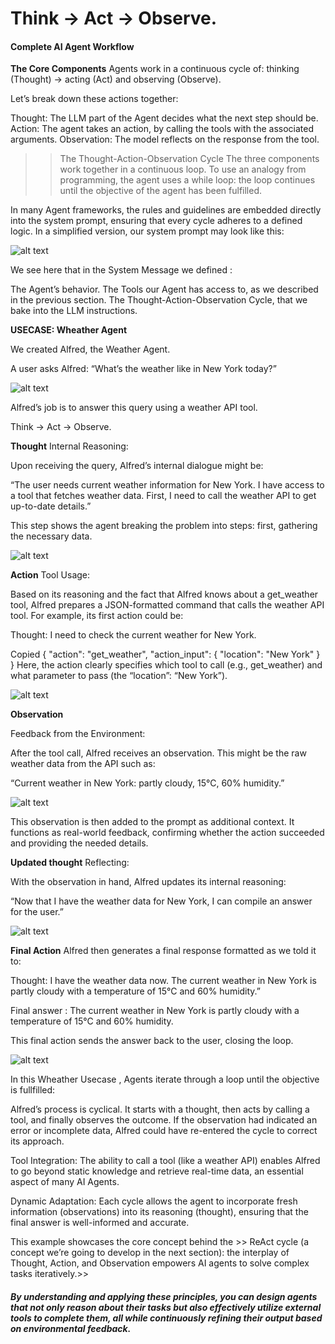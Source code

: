 #  Think → Act → Observe.
#### Complete AI Agent Workflow

**The Core Components**
Agents work in a continuous cycle of: thinking (Thought) → acting (Act) and observing (Observe).

Let’s break down these actions together:

Thought: The LLM part of the Agent decides what the next step should be.
Action: The agent takes an action, by calling the tools with the associated arguments.
Observation: The model reflects on the response from the tool.


>> The Thought-Action-Observation Cycle
The three components work together in a continuous loop. To use an analogy from programming, the agent uses a while loop: the loop continues until the objective of the agent has been fulfilled.

In many Agent frameworks, the rules and guidelines are embedded directly into the system prompt, ensuring that every cycle adheres to a defined logic.
In a simplified version, our system prompt may look like this:

![alt text](/Pro-Agent-Hugfce/day01-Intro-to-Agents/images/04-img1.png)

We see here that in the System Message we defined :

The Agent’s behavior.
The Tools our Agent has access to, as we described in the previous section.
The Thought-Action-Observation Cycle, that we bake into the LLM instructions.


**USECASE: Wheather Agent**

We created Alfred, the Weather Agent.

A user asks Alfred: “What’s the weather like in New York today?”

![alt text](/Pro-Agent-Hugfce/day01-Intro-to-Agents/images/04-img2.png)

Alfred’s job is to answer this query using a weather API tool.

Think → Act → Observe.

**Thought**
Internal Reasoning:

Upon receiving the query, Alfred’s internal dialogue might be:

“The user needs current weather information for New York. I have access to a tool that fetches weather data. First, I need to call the weather API to get up-to-date details.”

This step shows the agent breaking the problem into steps: first, gathering the necessary data.

![alt text](/Pro-Agent-Hugfce/day01-Intro-to-Agents/images/04-img3.png)


**Action**
Tool Usage:

Based on its reasoning and the fact that Alfred knows about a get_weather tool, Alfred prepares a JSON-formatted command that calls the weather API tool. For example, its first action could be:

Thought: I need to check the current weather for New York.

Copied
   {
     "action": "get_weather",
     "action_input": {
       "location": "New York"
     }
   }
Here, the action clearly specifies which tool to call (e.g., get_weather) and what parameter to pass (the “location”: “New York”).

![alt text](/Pro-Agent-Hugfce/day01-Intro-to-Agents/images/04-img4.png)

**Observation**

Feedback from the Environment:

After the tool call, Alfred receives an observation. This might be the raw weather data from the API such as:

“Current weather in New York: partly cloudy, 15°C, 60% humidity.”

![alt text](/Pro-Agent-Hugfce/day01-Intro-to-Agents/images/05-img5.png)

This observation is then added to the prompt as additional context. It functions as real-world feedback, confirming whether the action succeeded and providing the needed details.

**Updated thought**
Reflecting:

With the observation in hand, Alfred updates its internal reasoning:

“Now that I have the weather data for New York, I can compile an answer for the user.”

![alt text](/Pro-Agent-Hugfce/day01-Intro-to-Agents/images/06-img1.png)

**Final Action**
Alfred then generates a final response formatted as we told it to:

Thought: I have the weather data now. The current weather in New York is partly cloudy with a temperature of 15°C and 60% humidity.”

Final answer : The current weather in New York is partly cloudy with a temperature of 15°C and 60% humidity.

This final action sends the answer back to the user, closing the loop.

![alt text](/Pro-Agent-Hugfce/day01-Intro-to-Agents/images/06-img6.png)


In this Wheather Usecase , Agents iterate through a loop until the objective is fullfilled:

Alfred’s process is cyclical. It starts with a thought, then acts by calling a tool, and finally observes the outcome. If the observation had indicated an error or incomplete data, Alfred could have re-entered the cycle to correct its approach.

Tool Integration:
The ability to call a tool (like a weather API) enables Alfred to go beyond static knowledge and retrieve real-time data, an essential aspect of many AI Agents.

Dynamic Adaptation:
Each cycle allows the agent to incorporate fresh information (observations) into its reasoning (thought), ensuring that the final answer is well-informed and accurate.

This example showcases the core concept behind the  >> ReAct cycle (a concept we’re going to develop in the next section): the interplay of Thought, Action, and Observation empowers AI agents to solve complex tasks iteratively.>>

##### By understanding and applying these principles, you can design agents that not only reason about their tasks but also effectively utilize external tools to complete them, all while continuously refining their output based on environmental feedback.